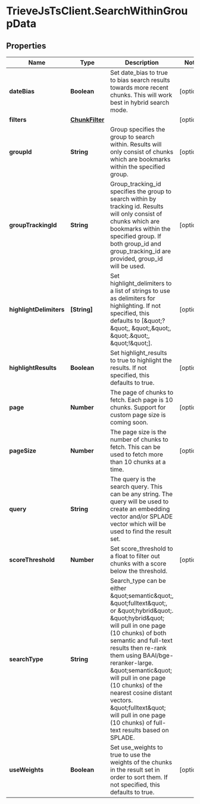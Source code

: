 # TrieveJsTsClient.SearchWithinGroupData

## Properties

Name | Type | Description | Notes
------------ | ------------- | ------------- | -------------
**dateBias** | **Boolean** | Set date_bias to true to bias search results towards more recent chunks. This will work best in hybrid search mode. | [optional] 
**filters** | [**ChunkFilter**](ChunkFilter.md) |  | [optional] 
**groupId** | **String** | Group specifies the group to search within. Results will only consist of chunks which are bookmarks within the specified group. | [optional] 
**groupTrackingId** | **String** | Group_tracking_id specifies the group to search within by tracking id. Results will only consist of chunks which are bookmarks within the specified group. If both group_id and group_tracking_id are provided, group_id will be used. | [optional] 
**highlightDelimiters** | **[String]** | Set highlight_delimiters to a list of strings to use as delimiters for highlighting. If not specified, this defaults to [\&quot;?\&quot;, \&quot;,\&quot;, \&quot;.\&quot;, \&quot;!\&quot;]. | [optional] 
**highlightResults** | **Boolean** | Set highlight_results to true to highlight the results. If not specified, this defaults to true. | [optional] 
**page** | **Number** | The page of chunks to fetch. Each page is 10 chunks. Support for custom page size is coming soon. | [optional] 
**pageSize** | **Number** | The page size is the number of chunks to fetch. This can be used to fetch more than 10 chunks at a time. | [optional] 
**query** | **String** | The query is the search query. This can be any string. The query will be used to create an embedding vector and/or SPLADE vector which will be used to find the result set. | 
**scoreThreshold** | **Number** | Set score_threshold to a float to filter out chunks with a score below the threshold. | [optional] 
**searchType** | **String** | Search_type can be either \&quot;semantic\&quot;, \&quot;fulltext\&quot;, or \&quot;hybrid\&quot;. \&quot;hybrid\&quot; will pull in one page (10 chunks) of both semantic and full-text results then re-rank them using BAAI/bge-reranker-large. \&quot;semantic\&quot; will pull in one page (10 chunks) of the nearest cosine distant vectors. \&quot;fulltext\&quot; will pull in one page (10 chunks) of full-text results based on SPLADE. | 
**useWeights** | **Boolean** | Set use_weights to true to use the weights of the chunks in the result set in order to sort them. If not specified, this defaults to true. | [optional] 


